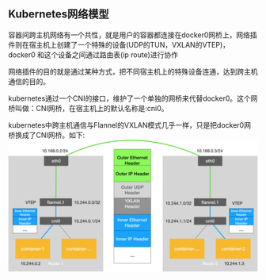 ## Kubernetes网络模型

容器间跨主机网络有一个共性，就是用户的容器都连接在docker0网桥上，网络插件则在宿主机上创建了一个特殊的设备(UDP的TUN，VXLAN的VTEP)， docker0 和这个设备之间通过路由表(ip route)进行协作

网络插件的目的就是通过某种方式，把不同宿主机上的特殊设备连通，达到跨主机通信的目的。

kubernetes通过一个CNI的接口，维护了一个单独的网桥来代替docker0。这个网桥叫做：CNI网桥，在宿主机上的默认名称是:cni0。

kubernetes中跨主机通信与Flannel的VXLAN模式几乎一样，只是把docker0网桥换成了CNI网桥。如下:
![](../images/k8s/kubernetes_network.png)

